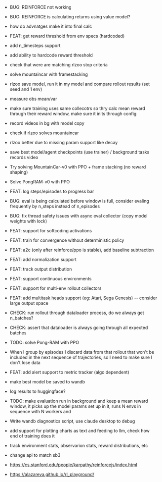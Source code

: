 - BUG: REINFORCE not working
- BUG: REINFORCE is calculating returns using value model?
- how do advnatges make it into final calc

- FEAT: get reward threshold from env specs (hardcoded)
- add n_timesteps support
- add ability to hardcode reward threshold
- check that were are matching rlzoo stop criteria
- solve mountaincar with framestacking
- rlzoo save model, run it in my model and compare rollout results (set seed and 1 env)
- measure obs mean/var
- make sure training uses same collecotrs so thry calc mean reward through their reward window, make sure it inits through config
- record videos in bg with model copy
- check if rlzoo solves mountaincar
- rlzoo better due to missing param support like decay
- save best model/agent checkpoints (use trainer) / background tasks records video 
- Try solving MountainCar-v0 with PPO + frame stacking (no reward shaping)
- Solve PongRAM-v0 with PPO
- FEAT: log steps/episodes to progress bar
- BUG: eval is being calculated before window is full, consider evaling frequently by n_steps instead of n_episodes
- BUG: fix thread safety issues with async eval collector (copy model weights with lock)
- FEAT: support for softcoding activations
- FEAT: train for convergence without deterministic policy
- FEAT: a2c (only after reinforce/ppo is stable), add baseline subtraction
- FEAT: add normalization support
- FEAT: track output distribution
- FEAT: support continuous environments
- FEAT: support for multi-env rollout collectors
- FEAT: add multitask heads support (eg: Atari, Sega Genesis) -- consider large output space
- CHECK: run rollout through dataloader process, do we always get n_batches?
- CHECK: assert that dataloader is always going through all expected batches
- TODO: solve Pong-RAM with PPO
- When I group by episodes I discard data from that rollout that won't be included in the next sequence of trajectories, so I need to make sure I don't lose data
- FEAT: add alert support to metric tracker (algo dependent)
- make best model be saved to wandb
- log results to huggingface?
- TODO: make evaluation run in background and keep a mean reward window, it picks up the model params set up in it, runs N envs in sequence with N workers and 
- Write wandb diagnostics script, use claude desktop to debug
- add support for plotting charts as text and feeding to llm, check how end of training does it
- track environment stats, observarion stats, reward distributions, etc
- change api to match sb3
- https://cs.stanford.edu/people/karpathy/reinforcejs/index.html
- https://alazareva.github.io/rl_playground/